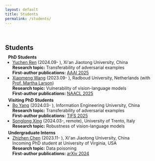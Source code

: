 ```yaml
---
layout: default
title: Students
permalink: /students/
---
```


<h1 id="services"></h1>

<h2 style="margin: 60px 0px 10px;">Students</h2>

<h4 style="margin: 0px 10px 0;">PhD Students</h4>
<ul style="margin:0 0 5px;">
  <li><a href="https://github.com/RYC-98">Yuchen Ren</a> (2024.09- ), Xi'an Jiaotong University, China<br>
  <strong>Research topic:</strong> Transferability of adversarial examples<br>
  <strong>First-author publications:</strong> <a href="https://arxiv.org/abs/2412.18844">AAAI 2025</a></li>
  <li><a href="https://scholar.google.com/citations?user=dV15IwIAAAAJ">Xiaomeng Wang</a> (2023.09- ), Radboud University, Netherlands (with <a href="https://www.ru.nl/en/people/larson-m">Prof. Martha Larson</a>)<br>
  <strong>Research topic:</strong> Vulnerability of vision-language models<br>
  <strong>First-author publications:</strong> <a href="https://arxiv.org/abs/2502.08193">NAACL 2025</a></li>
</ul>

<h4 style="margin:0 10px 0;">Visiting PhD Students</h4>
<ul style="margin:0 0 5px;">
  <li><a href="https://github.com/yangbo93">Bo Yang</a> (2024.03- ), Information Engineering University, China<br>
  <strong>Research topic:</strong> Transferability of adversarial examples<br>
  <strong>First-author publications:</strong> <a href="https://ieeexplore.ieee.org/document/10858076">TIFS 2025</a></li>
  <li><a href="https://openreview.net/profile?id=~Songlong_Xing1">Songlong Xing</a> (2024.03-, remote), University of Trento, Italy<br>
  <strong>Research topic:</strong> Robustness of vision-language models
<!--   <strong>First-author publications:</strong> <a href="https://ieeexplore.ieee.org/document/10858076">TIFS 2025</a> -->
  </li>
</ul>

<h4 style="margin:0 10px 0;">Undergraduate Interns</h4>
<ul style="margin:0 0 5px;">
  <li><a href="https://zhizhen-chen.top/">Zhizhen Chen</a> (2023.11- ), Xi'an Jiaotong University, China<br>
  Incoming PhD student at University of Virginia, USA<br>
  <strong>Research topic:</strong> Data poisoning <br>
  <strong>First-author publications:</strong> <a href="https://arxiv.org/abs/2412.03908">arXiv 2024</a></li>
</ul>
